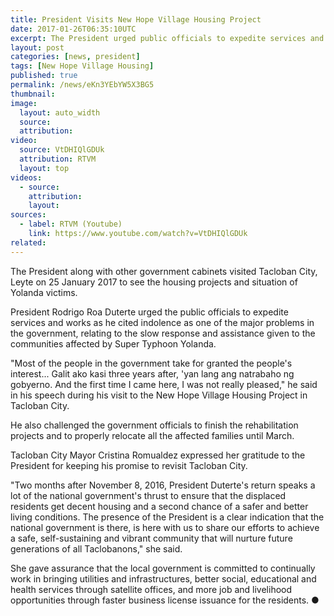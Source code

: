```yaml
---
title: President Visits New Hope Village Housing Project
date: 2017-01-26T06:35:10UTC
excerpt: The President urged public officials to expedite services and works for the communities affected by Typhoon Yolanda when he visited Tacloban City, Leyte on 25 January 2017.
layout: post
categories: [news, president]
tags: [New Hope Village Housing]
published: true
permalink: /news/eKn3YEbYW5X3BG5
thumbnail:
image:
  layout: auto_width
  source: 
  attribution: 
video:
  source: VtDHIQlGDUk
  attribution: RTVM
  layout: top
videos:
  - source: 
    attribution: 
    layout: 
sources:
  - label: RTVM (Youtube)
    link: https://www.youtube.com/watch?v=VtDHIQlGDUk
related:
---
```


The President along with other government cabinets visited Tacloban City, Leyte on 25 January 2017 to see the housing projects and situation of Yolanda victims.

President Rodrigo Roa Duterte urged the public officials to expedite services and works as he cited indolence as one of the major problems in the government, relating to the slow response and assistance given to the communities affected by Super Typhoon Yolanda. 

"Most of the people in the government take for granted the people's interest... Galit ako kasi three years after, 'yan lang ang natrabaho ng gobyerno. And the first time I came here, I was not really pleased," he said in his speech during his visit to the New Hope Village Housing Project in Tacloban City. 

He also challenged the government officials to finish the rehabilitation projects and to properly relocate all the affected families until March.

Tacloban City Mayor Cristina Romualdez expressed her gratitude to the President for keeping his promise to revisit Tacloban City. 

"Two months after November 8, 2016, President Duterte's return speaks a lot of the national government's thrust to ensure that the displaced residents get decent housing and a second chance of a safer and better living conditions. The presence of the President is a clear indication that the national government is there, is here with us to share our efforts to achieve a safe, self-sustaining and vibrant community that will nurture future generations of all Taclobanons," she said. 

She gave assurance that the local government is committed to continually work in bringing utilities and infrastructures, better social, educational and health services through satellite offices, and more job and livelihood opportunities through faster business license issuance for the residents. 
&#x25cf;
